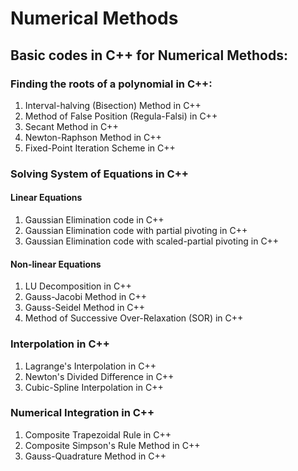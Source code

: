 # Numerical Methods

## Basic codes in C++ for Numerical Methods: 

### Finding the roots of a polynomial in C++:

1) Interval-halving (Bisection) Method in C++
2) Method of False Position (Regula-Falsi) in C++
3) Secant Method in C++
4) Newton-Raphson Method in C++
5) Fixed-Point Iteration Scheme in C++

### Solving System of Equations in C++

#### Linear Equations
1) Gaussian Elimination code in C++
2) Gaussian Elimination code with partial pivoting in C++
3) Gaussian Elimination code with scaled-partial pivoting in C++

#### Non-linear Equations
1) LU Decomposition in C++
2) Gauss-Jacobi Method in C++
3) Gauss-Seidel Method in C++
4) Method of Successive Over-Relaxation (SOR) in C++

### Interpolation in C++
1) Lagrange's Interpolation in C++
2) Newton's Divided Difference in C++
3) Cubic-Spline Interpolation in C++

### Numerical Integration in C++
1) Composite Trapezoidal Rule in C++
2) Composite Simpson's Rule Method in C++
3) Gauss-Quadrature Method in C++
